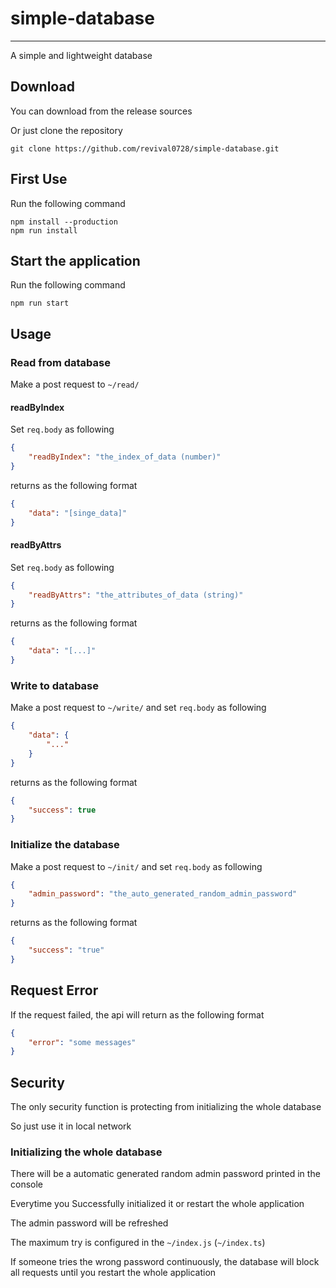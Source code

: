 # simple-database
---
A simple and lightweight database

## Download
You can download from the release sources

Or just clone the repository

```
git clone https://github.com/revival0728/simple-database.git
```

## First Use
Run the following command
```
npm install --production
npm run install
```

## Start the application
Run the following command
```
npm run start
```

## Usage
### Read from database
Make a post request to `~/read/`

#### readByIndex
Set `req.body` as following
```json
{
    "readByIndex": "the_index_of_data (number)"
}
```
returns as the following format
```json
{
    "data": "[singe_data]"
}
```

#### readByAttrs
Set `req.body` as following
```json
{
    "readByAttrs": "the_attributes_of_data (string)"
}
```
returns as the following format
```json
{
    "data": "[...]"
}
```

### Write to database
Make a post request to `~/write/` and set `req.body` as following
```json
{
    "data": {
        "..."
    }
}
```
returns as the following format
```json
{
    "success": true
}
```

### Initialize the database
Make a post request to `~/init/` and set `req.body` as following
```json
{
    "admin_password": "the_auto_generated_random_admin_password"
}
```
returns as the following format
```json
{
    "success": "true"
}
```

## Request Error
If the request failed, the api will return as the following format
```json
{
    "error": "some messages"
}
```

## Security
The only security function is protecting from initializing the whole database

So just use it in local network

### Initializing the whole database
There will be a automatic generated random admin password printed in the console

Everytime you Successfully initialized it or restart the whole application

The admin password will be refreshed

The maximum try is configured in the `~/index.js` (`~/index.ts`)

If someone tries the wrong password continuously, the database will block all requests until you restart the whole application
